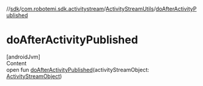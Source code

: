 //[sdk](../../../index.md)/[com.robotemi.sdk.activitystream](../index.md)/[ActivityStreamUtils](index.md)/[doAfterActivityPublished](do-after-activity-published.md)



# doAfterActivityPublished  
[androidJvm]  
Content  
open fun [doAfterActivityPublished](do-after-activity-published.md)(activityStreamObject: [ActivityStreamObject](../-activity-stream-object/index.md))  



